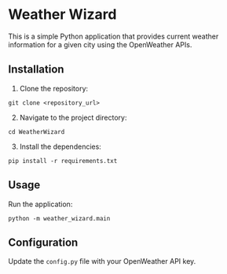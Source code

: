 # Weather Wizard

This is a simple Python application that provides current weather information for a given city using the OpenWeather APIs.

## Installation

1. Clone the repository:
```
git clone <repository_url>
```
2. Navigate to the project directory:
```
cd WeatherWizard
```
3. Install the dependencies:
```
pip install -r requirements.txt
```

## Usage

Run the application:
```
python -m weather_wizard.main
```

## Configuration

Update the `config.py` file with your OpenWeather API key.
